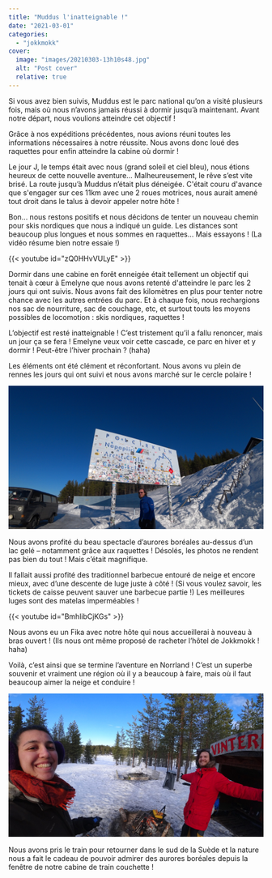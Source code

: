 ```yaml
---
title: "Muddus l'inatteignable !"
date: "2021-03-01"
categories: 
  - "jokkmokk"
cover:
  image: "images/20210303-13h10s48.jpg"
  alt: "Post cover"
  relative: true
---
```


Si vous avez bien suivis, Muddus est le parc national qu’on a visité plusieurs fois, mais où nous n’avons jamais réussi à dormir jusqu’à maintenant. Avant notre départ, nous voulions atteindre cet objectif !

Grâce à nos expéditions précédentes, nous avions réuni toutes les informations nécessaires à notre réussite. Nous avons donc loué des raquettes pour enfin atteindre la cabine où dormir !

Le jour J, le temps était avec nous (grand soleil et ciel bleu), nous étions heureux de cette nouvelle aventure... Malheureusement, le rêve s’est vite brisé. La route jusqu’à Muddus n’était plus déneigée. C'était couru d'avance que s'engager sur ces 11km avec une 2 roues motrices, nous aurait amené tout droit dans le talus à devoir appeler notre hôte !

Bon... nous restons positifs et nous décidons de tenter un nouveau chemin pour skis nordiques que nous a indiqué un guide. Les distances sont beaucoup plus longues et nous sommes en raquettes… Mais essayons ! (La vidéo résume bien notre essaie !)

{{< youtube id="zQ0HHvVULyE" >}} 
 <br/>

Dormir dans une cabine en forêt enneigée était tellement un objectif qui tenait à cœur à Emelyne que nous avons retenté d'atteindre le parc les 2 jours qui ont suivis. Nous avons fait des kilomètres en plus pour tenter notre chance avec les autres entrées du parc. Et à chaque fois, nous rechargions nos sac de nourriture, sac de couchage, etc, et surtout touts les moyens possibles de locomotion : skis nordiques, raquettes !

L’objectif est resté inatteignable ! C’est tristement qu’il a fallu renoncer, mais un jour ça se fera ! Emelyne veux voir cette cascade, ce parc en hiver et y dormir ! Peut-être l’hiver prochain ? (haha)

Les éléments ont été clément et réconfortant. Nous avons vu plein de rennes les jours qui ont suivi et nous avons marché sur le cercle polaire !

![](images/20210301-12h32s14.jpg)

Nous avons profité du beau spectacle d’aurores boréales au-dessus d’un lac gelé – notamment grâce aux raquettes ! Désolés, les photos ne rendent pas bien du tout ! Mais c’était magnifique.

Il fallait aussi profité des traditionnel barbecue entouré de neige et encore mieux, avec d’une descente de luge juste à côté ! (Si vous voulez savoir, les tickets de caisse peuvent sauver une barbecue partie !) Les meilleures luges sont des matelas imperméables !

{{< youtube id="BmhlibCjKGs" >}} 
 <br/>

Nous avons eu un Fika avec notre hôte qui nous accueillerai à nouveau à bras ouvert ! (Ils nous ont même proposé de racheter l’hôtel de Jokkmokk ! haha)

Voilà, c’est ainsi que se termine l’aventure en Norrland ! C’est un superbe souvenir et vraiment une région où il y a beaucoup à faire, mais où il faut beaucoup aimer la neige et conduire !

![](images/20210303-13h10s48.jpg)

Nous avons pris le train pour retourner dans le sud de la Suède et la nature nous a fait le cadeau de pouvoir admirer des aurores boréales depuis la fenêtre de notre cabine de train couchette !
